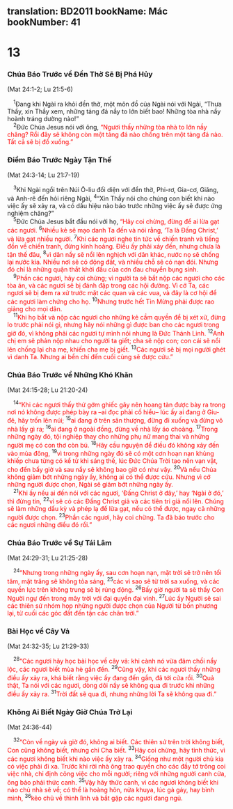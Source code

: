 translation: BD2011
bookName: Mác 
bookNumber: 41
-------

<div class="title"><h1>13</h1><h3>Chúa Báo Trước về Ðền Thờ Sẽ Bị Phá Hủy</h3><p>(Mat 24:1-2; Lu 21:5-6)</p></div>
<span class="verse mac_13_1"> <sup>1</sup>Ðang khi Ngài ra khỏi đền thờ, một môn đồ của Ngài nói với Ngài, “Thưa Thầy, xin Thầy xem, những tảng đá nầy to lớn biết bao! Những tòa nhà nầy hoành tráng dường nào!”<br/></span>
<span class="verse mac_13_2"> <sup>2</sup>Ðức Chúa Jesus nói với ông, <font color="red">“Ngươi thấy những tòa nhà to lớn nầy chăng? Rồi đây sẽ không còn một tảng đá nào chồng trên một tảng đá nào. Tất cả sẽ bị đổ xuống.”</font><br/></span>
<div class="title"><h3>Ðiềm Báo Trước Ngày Tận Thế</h3><p>(Mat 24:3-14; Lu 21:7-19)</p></div>
<span class="verse mac_13_3"> <sup>3</sup>Khi Ngài ngồi trên Núi Ô-liu đối diện với đền thờ, Phi-rơ, Gia-cơ, Giăng, và Anh-rê đến hỏi riêng Ngài, </span>
<span class="verse mac_13_4"><sup>4</sup>“Xin Thầy nói cho chúng con biết khi nào việc ấy sẽ xảy ra, và có dấu hiệu nào báo trước những việc ấy sẽ được ứng nghiệm chăng?”<br/></span>
<span class="verse mac_13_5"> <sup>5</sup>Ðức Chúa Jesus bắt đầu nói với họ, <font color="red">“Hãy coi chừng, đừng để ai lừa gạt các ngươi. </font></span>
<span class="verse mac_13_6"><sup>6</sup><font color="red">Nhiều kẻ sẽ mạo danh Ta đến và nói rằng, ‘Ta là Ðấng Christ,’ và lừa gạt nhiều người. </font></span>
<span class="verse mac_13_7"><sup>7</sup><font color="red">Khi các ngươi nghe tin tức về chiến tranh và tiếng đồn về chiến tranh, đừng kinh hoảng. Ðiều ấy phải xảy đến, nhưng chưa là tận thế đâu, </font></span>
<span class="verse mac_13_8"><sup>8</sup><font color="red">vì dân nầy sẽ nổi lên nghịch với dân khác, nước nọ sẽ chống lại nước kia. Nhiều nơi sẽ có động đất, và nhiều chỗ sẽ có nạn đói. Nhưng đó chỉ là những quặn thắt khởi đầu của cơn đau chuyển bụng sinh.</font><br/></span>
<span class="verse mac_13_9"> <sup>9</sup><font color="red">Phần các ngươi, hãy coi chừng; vì người ta sẽ bắt nộp các ngươi cho các tòa án, và các ngươi sẽ bị đánh đập trong các hội đường. Vì cớ Ta, các ngươi sẽ bị đem ra xử trước mặt các quan và các vua, và đây là cơ hội để các ngươi làm chứng cho họ. </font></span>
<span class="verse mac_13_10"><sup>10</sup><font color="red">Nhưng trước hết Tin Mừng phải được rao giảng cho mọi dân.</font><br/></span>
<span class="verse mac_13_11"> <sup>11</sup><font color="red">Khi họ bắt và nộp các ngươi cho những kẻ cầm quyền để bị xét xử, đừng lo trước phải nói gì, nhưng hãy nói những gì được ban cho các ngươi trong giờ đó, vì không phải các ngươi tự mình nói nhưng là Ðức Thánh Linh. </font></span>
<span class="verse mac_13_12"><sup>12</sup><font color="red">Anh chị em sẽ phản nộp nhau cho người ta giết; cha sẽ nộp con; con cái sẽ nổi lên chống lại cha mẹ, khiến cha mẹ bị giết. </font></span>
<span class="verse mac_13_13"><sup>13</sup><font color="red">Các ngươi sẽ bị mọi người ghét vì danh Ta. Nhưng ai bền chí đến cuối cùng sẽ được cứu.”</font><br/></span>
<div class="title"><h3>Chúa Báo Trước về Những Khó Khăn</h3><p>(Mat 24:15-28; Lu 21:20-24)</p></div>
<span class="verse mac_13_14"> <sup>14</sup><font color="red">“Khi các ngươi thấy thứ gớm ghiếc gây nên hoang tàn được bày ra trong nơi nó không được phép bày ra –ai đọc phải cố hiểu– lúc ấy ai đang ở Giu-đê, hãy trốn lên núi; </font></span>
<span class="verse mac_13_15"><sup>15</sup><font color="red">ai đang ở trên sân thượng, đừng đi xuống và đừng vô nhà lấy gì ra; </font></span>
<span class="verse mac_13_16"><sup>16</sup><font color="red">ai đang ở ngoài đồng, đừng về nhà lấy áo choàng. </font></span>
<span class="verse mac_13_17"><sup>17</sup><font color="red">Trong những ngày đó, tội nghiệp thay cho những phụ nữ mang thai và những người mẹ có con thơ còn bú. </font></span>
<span class="verse mac_13_18"><sup>18</sup><font color="red">Hãy cầu nguyện để điều đó không xảy đến vào mùa đông, </font></span>
<span class="verse mac_13_19"><sup>19</sup><font color="red">vì trong những ngày đó sẽ có một cơn hoạn nạn khủng khiếp chưa từng có kể từ khi sáng thế, lúc Ðức Chúa Trời tạo nên vạn vật, cho đến bấy giờ và sau nầy sẽ không bao giờ có như vậy. </font></span>
<span class="verse mac_13_20"><sup>20</sup><font color="red">Và nếu Chúa không giảm bớt những ngày ấy, không ai có thể được cứu. Nhưng vì cớ những người được chọn, Ngài sẽ giảm bớt những ngày ấy.</font><br/></span>
<span class="verse mac_13_21"> <sup>21</sup><font color="red">Khi ấy nếu ai đến nói với các ngươi, ‘Ðấng Christ ở đây,’ hay ‘Ngài ở đó,’ thì đừng tin, </font></span>
<span class="verse mac_13_22"><sup>22</sup><font color="red">vì sẽ có các Ðấng Christ giả và các tiên tri giả nổi lên. Chúng sẽ làm những dấu kỳ và phép lạ để lừa gạt, nếu có thể được, ngay cả những người được chọn. </font></span>
<span class="verse mac_13_23"><sup>23</sup><font color="red">Phần các ngươi, hãy coi chừng. Ta đã báo trước cho các ngươi những điều đó rồi.”</font><br/></span>
<div class="title"><h3>Chúa Báo Trước về Sự Tái Lâm</h3><p>(Mat 24:29-31; Lu 21:25-28)</p></div>
<span class="verse mac_13_24"> <sup>24</sup><font color="red">“Nhưng trong những ngày ấy, sau cơn hoạn nạn, mặt trời sẽ trở nên tối tăm, mặt trăng sẽ không tỏa sáng, </font></span>
<span class="verse mac_13_25"><sup>25</sup><font color="red">các vì sao sẽ từ trời sa xuống, và các quyền lực trên không trung sẽ bị rúng động. </font></span>
<span class="verse mac_13_26"><sup>26</sup><font color="red">Bấy giờ người ta sẽ thấy Con Người ngự đến trong mây trời với đại quyền đại vinh. </font></span>
<span class="verse mac_13_27"><sup>27</sup><font color="red">Lúc ấy Người sẽ sai các thiên sứ nhóm họp những người được chọn của Người từ bốn phương lại, từ cuối các góc đất đến tận các chân trời.”</font><br/></span>
<div class="title"><h3>Bài Học về Cây Vả</h3><p>(Mat 24:32-35; Lu 21:29-33)</p></div>
<span class="verse mac_13_28"> <sup>28</sup><font color="red">“Các ngươi hãy học bài học về cây vả: khi cành nó vừa đâm chồi nẩy lộc, các ngươi biết mùa hè gần đến. </font></span>
<span class="verse mac_13_29"><sup>29</sup><font color="red">Cũng vậy, khi các ngươi thấy những điều ấy xảy ra, khá biết rằng việc ấy đang đến gần, đã tới cửa rồi. </font></span>
<span class="verse mac_13_30"><sup>30</sup><font color="red">Quả thật, Ta nói với các ngươi, dòng dõi nầy sẽ không qua đi trước khi những điều ấy xảy ra. </font></span>
<span class="verse mac_13_31"><sup>31</sup><font color="red">Trời đất sẽ qua đi, nhưng những lời Ta sẽ không qua đi.”</font><br/></span>
<div class="title"><h3>Không Ai Biết Ngày Giờ Chúa Trở Lại</h3><p>(Mat 24:36-44)</p></div>
<span class="verse mac_13_32"> <sup>32</sup><font color="red">“Còn về ngày và giờ đó, không ai biết. Các thiên sứ trên trời không biết, Con cũng không biết, nhưng chỉ Cha biết. </font></span>
<span class="verse mac_13_33"><sup>33</sup><font color="red">Hãy coi chừng, hãy tỉnh thức, vì các ngươi không biết khi nào việc ấy xảy ra. </font></span>
<span class="verse mac_13_34"><sup>34</sup><font color="red">Giống như một người chủ kia có việc phải đi xa. Trước khi rời nhà ông trao quyền cho các đầy tớ trông coi việc nhà, chỉ định công việc cho mỗi người; riêng với những người canh cửa, ông bảo phải thức canh. </font></span>
<span class="verse mac_13_35"><sup>35</sup><font color="red">Vậy hãy thức canh, vì các ngươi không biết khi nào chủ nhà sẽ về; có thể là hoàng hôn, nửa khuya, lúc gà gáy, hay bình minh, </font></span>
<span class="verse mac_13_36"><sup>36</sup><font color="red">kẻo chủ về thình lình và bắt gặp các ngươi đang ngủ.</font><br/></span>

